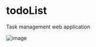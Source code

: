 # todoList

Task management web application

![image](https://user-images.githubusercontent.com/73772601/130272081-0d0a0879-81cb-47b4-b1b6-a664ac12adb3.png)
